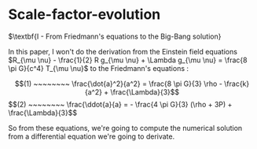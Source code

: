 # Scale-factor-evolution

$\textbf{I - From Friedmann's equations to the Big-Bang solution}

In this paper, I won't do the derivation from the Einstein field equations $R_{\mu \nu} - \frac{1}{2} R g_{\mu \nu} + \Lambda g_{\mu \nu} = \frac{8 \pi G}{c^4} T_{\mu \nu}$ to the Friedmann's equations :

$$(1) ~~~~~~~~ \frac{\dot{a}^2}{a^2} = \frac{8 \pi G}{3} \rho - \frac{k}{a^2} + \frac{\Lambda}{3}$$
$$(2) ~~~~~~~~ \frac{\ddot{a}{a} = - \frac{4 \pi G}{3} (\rho + 3P) + \frac{\Lambda}{3}$$

So from these equations, we're going to compute the numerical solution from a differential equation we're going to derivate.



